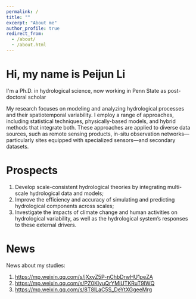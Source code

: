 ```yaml
---
permalink: /
title: ""
excerpt: "About me"
author_profile: true
redirect_from: 
  - /about/
  - /about.html
---
```

Hi, my name is Peijun Li
=====
I'm a Ph.D. in hydrological science, now working in Penn State as post-doctoral scholar

My research focuses on modeling and analyzing hydrological processes and their spatiotemporal variability. I employ a range of approaches, including statistical techniques, physically-based models, and hybrid methods that integrate both. These approaches are applied to diverse data sources, such as remote sensing products, in-situ observation networks—particularly sites equipped with specialized sensors—and secondary datasets.


Prospects
======
1. Develop scale-consistent hydrological theories by integrating multi-scale hydrological data and models; 
2. Improve the efficiency and accuracy of simulating and predicting hydrological components across scales; 
3. Investigate the impacts of climate change and human activities on hydrological variability, as well as the hydrological system’s responses to these external drivers.



News
======

News about my studies:
1. https://mp.weixin.qq.com/s/jXxyZ5P-nChbDrwHU1peZA
2. https://mp.weixin.qq.com/s/PZ0KlyuQrYMiUTKRuT9IWQ
3. https://mp.weixin.qq.com/s/8T8lLaC5S_DeYtXGgeeMrg


<!-- Reviews
======
Journal of Hydrology, 7.
Hydrology and Earth System Sciences, 1.
Water Resources Research, 3.
Communications Earth & Environment, 1. 
Journal of Hydrologic Engineering, 1.-->


